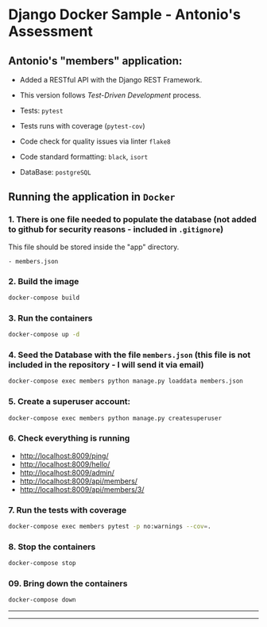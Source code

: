 # Django Docker Sample - Antonio's Assessment

## Antonio's "members" application:

- Added a RESTful API with the Django REST Framework.

- This version follows *Test-Driven Development* process.

- Tests: `pytest`

- Tests runs with coverage (`pytest-cov`)

- Code check for quality issues via linter `flake8`

- Code standard formatting: `black`, `isort`

- DataBase: `postgreSQL`

## Running the application in `Docker`

### 1. There is one file needed to populate the database (not added to github for security reasons - included in `.gitignore`)

This file should be stored inside the "app" directory.

    - members.json

### 2. Build the image

```bash
docker-compose build
```

### 3. Run the containers

```bash
docker-compose up -d
```

### 4. Seed the Database with the file `members.json` (this file is not included in the repository - I will send it via email)  

```bash
docker-compose exec members python manage.py loaddata members.json 
```

### 5. Create a superuser account:

```bash
docker-compose exec members python manage.py createsuperuser
```

### 6. Check everything is running

- <http://localhost:8009/ping/>
- <http://localhost:8009/hello/>
- <http://localhost:8009/admin/>
- <http://localhost:8009/api/members/>
- <http://localhost:8009/api/members/3/>

### 7. Run the tests with coverage

```bash
docker-compose exec members pytest -p no:warnings --cov=.
```

<!-- ### 8. Lint

```bash
docker-compose exec members flake8 .
```

### 9. Run `Black` and `isort`

- Check options

```bash
docker-compose exec members black --exclude=migrations --check .
docker-compose exec members isort . --check-only
```

- Make code changes

```bash
docker-compose exec members black --exclude=migrations .
docker-compose exec members isort .
``` -->

### 8. Stop the containers

```bash
docker-compose stop
```

### 09. Bring down the containers

```bash
docker-compose down
```


---
---
